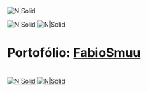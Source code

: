
![N|Solid](https://nodei.co/npm/stredit.png)

![N|Solid](https://img.shields.io/npm/dt/stredit.svg) ![N|Solid](https://img.shields.io/npm/v/stredit.svg)

# Portofólio: [FabioSmuu](fabiosmuu.github.io)
#

[![N|Solid](https://cdn.discordapp.com/attachments/631607183301148672/724397007170568313/paypal.png)](https://www.paypal.com/cgi-bin/webscr?cmd=_donations&business=fabinhoec2210@gmail.com&item_name=F%C3%A1bio&currency_code=BRL)  [![N|Solid](https://cdn.discordapp.com/attachments/631607183301148672/724397005543178270/picpay.png)](https://app.picpay.com/user/smuu)
